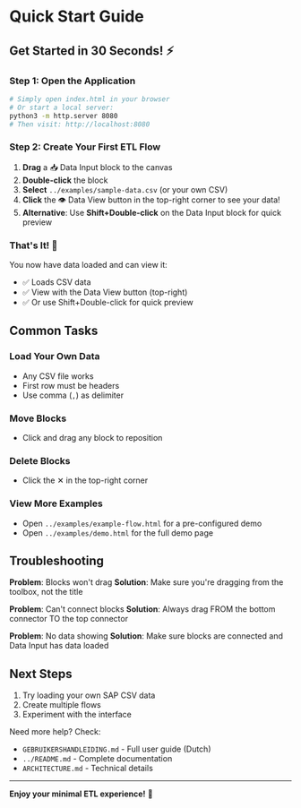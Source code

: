 # Quick Start Guide

## Get Started in 30 Seconds! ⚡

### Step 1: Open the Application
```bash
# Simply open index.html in your browser
# Or start a local server:
python3 -m http.server 8080
# Then visit: http://localhost:8080
```

### Step 2: Create Your First ETL Flow

1. **Drag** a 📥 Data Input block to the canvas
2. **Double-click** the block
3. **Select** `../examples/sample-data.csv` (or your own CSV)
4. **Click** the 👁️ Data View button in the top-right corner to see your data!
5. **Alternative**: Use **Shift+Double-click** on the Data Input block for quick preview

### That's It! 🎉

You now have data loaded and can view it:
- ✅ Loads CSV data
- ✅ View with the Data View button (top-right)
- ✅ Or use Shift+Double-click for quick preview

## Common Tasks

### Load Your Own Data
- Any CSV file works
- First row must be headers
- Use comma (`,`) as delimiter

### Move Blocks
- Click and drag any block to reposition

### Delete Blocks
- Click the ✕ in the top-right corner

### View More Examples
- Open `../examples/example-flow.html` for a pre-configured demo
- Open `../examples/demo.html` for the full demo page

## Troubleshooting

**Problem**: Blocks won't drag
**Solution**: Make sure you're dragging from the toolbox, not the title

**Problem**: Can't connect blocks
**Solution**: Always drag FROM the bottom connector TO the top connector

**Problem**: No data showing
**Solution**: Make sure blocks are connected and Data Input has data loaded

## Next Steps

1. Try loading your own SAP CSV data
2. Create multiple flows
3. Experiment with the interface

Need more help? Check:
- `GEBRUIKERSHANDLEIDING.md` - Full user guide (Dutch)
- `../README.md` - Complete documentation
- `ARCHITECTURE.md` - Technical details

---

**Enjoy your minimal ETL experience!** 🚀
